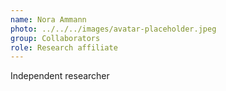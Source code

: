 ```yaml
---
name: Nora Ammann
photo: ../../../images/avatar-placeholder.jpeg
group: Collaborators
role: Research affiliate
---
```


Independent researcher
